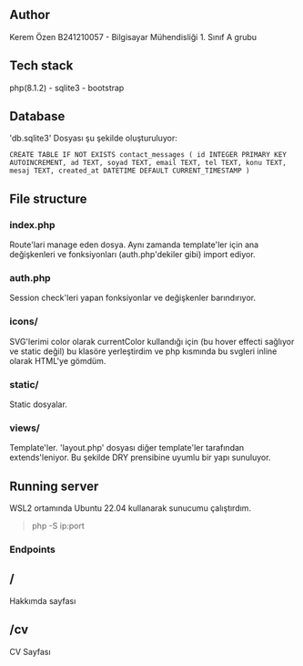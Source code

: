 ## Author
Kerem Özen B241210057 - Bilgisayar Mühendisliği 1. Sınıf A grubu

## Tech stack
php(8.1.2) - sqlite3 - bootstrap

## Database
'db.sqlite3' Dosyası şu şekilde oluşturuluyor: 

`CREATE TABLE IF NOT EXISTS contact_messages (
    id INTEGER PRIMARY KEY AUTOINCREMENT,
    ad TEXT,
    soyad TEXT,
    email TEXT,
    tel TEXT,
    konu TEXT,
    mesaj TEXT,
    created_at DATETIME DEFAULT CURRENT_TIMESTAMP
)`

## File structure
### index.php
Route'lari manage eden dosya. Aynı zamanda template'ler için ana değişkenleri ve fonksiyonları (auth.php'dekiler gibi) import ediyor.

### auth.php
Session check'leri yapan fonksiyonlar ve değişkenler barındırıyor.

### icons/
SVG'lerimi color olarak currentColor kullandığı için (bu hover effecti sağlıyor ve static değil)
bu klasöre yerleştirdim ve php kısmında bu svgleri inline olarak HTML'ye gömdüm.

### static/
Static dosyalar.

### views/
Template'ler. 'layout.php' dosyası diğer template'ler tarafından extends'leniyor. Bu şekilde DRY prensibine uyumlu bir yapı sunuluyor.

## Running server
WSL2 ortamında Ubuntu 22.04 kullanarak sunucumu çalıştırdım.
>php -S ip:port

### Endpoints

## /
Hakkımda sayfası

## /cv
CV Sayfası

## 

